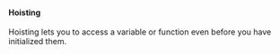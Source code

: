 #### Hoisting

Hoisting lets you to access a variable or function even before you have initialized them.
